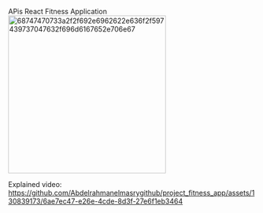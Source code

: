 <a>APis React Fitness Application</a>
<img width="320" alt="68747470733a2f2f692e6962622e636f2f597439737047632f696d6167652e706e67" src="https://github.com/Abdelrahmanelmasrygithub/project_fitness_app/assets/130839173/d731e926-34de-433a-baa5-066b1f7ba45c">

Explained video:
https://github.com/Abdelrahmanelmasrygithub/project_fitness_app/assets/130839173/6ae7ec47-e26e-4cde-8d3f-27e6f1eb3464

 
